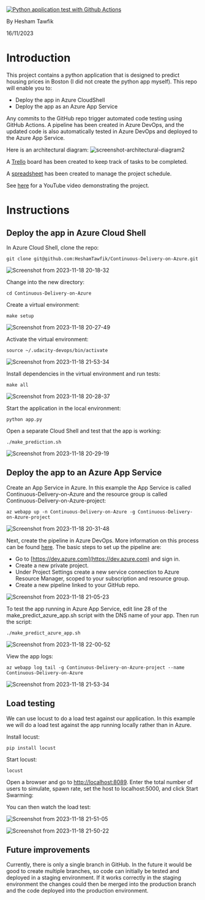 [![Python application test with Github Actions](https://github.com/HeshamTawfik/Continuous-Delivery-on-Azure/actions/workflows/pythonapp.yml/badge.svg)](https://github.com/HeshamTawfik/Continuous-Delivery-on-Azure/actions/workflows/pythonapp.yml)

By Hesham Tawfik

16/11/2023

# Introduction

This project contains a python application that is designed to predict housing prices in Boston (I did not create the python app myself). This repo will enable you to:
- Deploy the app in Azure CloudShell
- Deploy the app as an Azure App Service

Any commits to the GitHub repo trigger automated code testing using GitHub Actions. A pipeline has been created in Azure DevOps, and the updated code is also automatically tested in Azure DevOps and deployed to the Azure App Service. 

Here is an architectural diagram:
![screenshot-architectural-diagram2](https://github.com/HeshamTawfik/Continuous-Delivery-on-Azure/assets/33587812/eef19f85-a42e-4301-aa22-a99fcdf0ac53)


A [Trello](https://trello.com/invite/b/JB4a3Vp9/ATTI173d4a5d11e32f31144b64ae13b48c54578F3A5B/building-ci-cd-pipeline) board has been created to keep track of tasks to be completed.

A [spreadsheet](project-schedule.xlsx) has been created to manage the project schedule.

See [here](https://youtu.be/zaF4OrpQsPU) for a YouTube video demonstrating the project.

# Instructions

## Deploy the app in Azure Cloud Shell
In Azure Cloud Shell, clone the repo:
```
git clone git@github.com:HeshamTawfik/Continuous-Delivery-on-Azure.git
```
![Screenshot from 2023-11-18 20-18-32](https://github.com/HeshamTawfik/Continuous-Delivery-on-Azure/assets/33587812/1f693722-46ef-4771-bc2b-cca53a4ae56e)

Change into the new directory:
```
cd Continuous-Delivery-on-Azure
```
Create a virtual environment:
```
make setup
```
![Screenshot from 2023-11-18 20-27-49](https://github.com/HeshamTawfik/Continuous-Delivery-on-Azure/assets/33587812/bcb8c18e-a33b-45bd-92cd-94538fe2aa45)

Activate the virtual environment:
```
source ~/.udacity-devops/bin/activate
```
![Screenshot from 2023-11-18 21-53-34](https://github.com/HeshamTawfik/Continuous-Delivery-on-Azure/assets/33587812/62dfb2a3-7704-42a5-88e4-b36b18e526a8)

Install dependencies in the virtual environment and run tests:
```
make all
```
![Screenshot from 2023-11-18 20-28-37](https://github.com/HeshamTawfik/Continuous-Delivery-on-Azure/assets/33587812/d2ff3e69-e234-4fbc-9bc7-4dcbf04d664d)

Start the application in the local environment:
```
python app.py
```

Open a separate Cloud Shell and test that the app is working:
```
./make_prediction.sh
```
![Screenshot from 2023-11-18 20-29-19](https://github.com/HeshamTawfik/Continuous-Delivery-on-Azure/assets/33587812/e2b4d13a-7276-4b97-bdcb-1e6a3584ecea)


## Deploy the app to an Azure App Service

Create an App Service in Azure. In this example the App Service is called Continuous-Delivery-on-Azure and the resource group is called Continuous-Delivery-on-Azure-project:
```
az webapp up -n Continuous-Delivery-on-Azure -g Continuous-Delivery-on-Azure-project
```
![Screenshot from 2023-11-18 20-31-48](https://github.com/HeshamTawfik/Continuous-Delivery-on-Azure/assets/33587812/9552b3be-00e7-49da-8072-f9d60a2870b9)

Next, create the pipeline in Azure DevOps. More information on this process can be found [here](https://docs.microsoft.com/en-us/azure/devops/pipelines/ecosystems/python-webapp?view=azure-devops&WT.mc_id=udacity_learn-wwl). The basic steps to set up the pipeline are:

- Go to [https://dev.azure.com](https://dev.azure.com) and sign in.
- Create a new private project.
- Under Project Settings create a new service connection to Azure Resource Manager, scoped to your subscription and resource group.
- Create a new pipeline linked to your GitHub repo.

![Screenshot from 2023-11-18 21-05-23](https://github.com/HeshamTawfik/Continuous-Delivery-on-Azure/assets/33587812/ea160aef-23d2-4981-a76c-97f9386fde97)

To test the app running in Azure App Service, edit line 28 of the make_predict_azure_app.sh script with the DNS name of your app. Then run the script:
```
./make_predict_azure_app.sh 
```
![Screenshot from 2023-11-18 22-00-52](https://github.com/HeshamTawfik/Continuous-Delivery-on-Azure/assets/33587812/8e0285fc-a441-4158-bf84-f4d04108ede2)

View the app logs:
```
az webapp log tail -g Continuous-Delivery-on-Azure-project --name Continuous-Delivery-on-Azure
```
![Screenshot from 2023-11-18 21-53-34](https://github.com/HeshamTawfik/Continuous-Delivery-on-Azure/assets/33587812/1999693b-fb1d-4800-a0aa-b6e1740e475d)

## Load testing

We can use locust to do a load test against our application. In this example we will do a load test against the app running locally rather than in Azure. 

Install locust:
```
pip install locust
```
Start locust:
```
locust
```
Open a browser and go to [http://localhost:8089](http://localhost:8089). Enter the total number of users to simulate, spawn rate, set the host to localhost:5000, and click Start Swarming:

You can then watch the load test:

![Screenshot from 2023-11-18 21-51-05](https://github.com/HeshamTawfik/Continuous-Delivery-on-Azure/assets/33587812/6efe12d1-6f94-4888-a54d-598f90bf8c38)


![Screenshot from 2023-11-18 21-50-22](https://github.com/HeshamTawfik/Continuous-Delivery-on-Azure/assets/33587812/a4710924-5bd8-4642-81ca-271b54e785e5)



## Future improvements

Currently, there is only a single branch in GitHub. In the future it would be good to create multiple branches, so code can initially be tested and deployed in a staging environment. If it works correctly in the staging environment the changes could then be merged into the production branch and the code deployed into the production environment.
